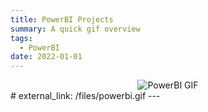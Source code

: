 ```yaml
---
title: PowerBI Projects
summary: A quick gif overview
tags:
  - PowerBI
date: 2022-01-01
---
```

<div style="text-align: center;">
  <img src="/files/powerbi.gif" alt="PowerBI GIF" style="max-width: 100%; height: auto;">
</div>
# external_link: /files/powerbi.gif
---
